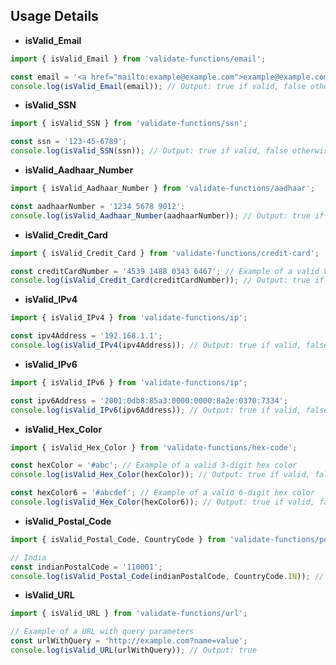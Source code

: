 ## Usage Details

- **isValid_Email**

```typescript
import { isValid_Email } from 'validate-functions/email';

const email = '<a href="mailto:example@example.com">example@example.com</a>';
console.log(isValid_Email(email)); // Output: true if valid, false otherwise
```

- **isValid_SSN**

```typescript
import { isValid_SSN } from 'validate-functions/ssn';

const ssn = '123-45-6789';
console.log(isValid_SSN(ssn)); // Output: true if valid, false otherwise
```

- **isValid_Aadhaar_Number**

```typescript
import { isValid_Aadhaar_Number } from 'validate-functions/aadhaar';

const aadhaarNumber = '1234 5678 9012';
console.log(isValid_Aadhaar_Number(aadhaarNumber)); // Output: true if valid, false otherwise
```

- **isValid_Credit_Card**

```typescript
import { isValid_Credit_Card } from 'validate-functions/credit-card';

const creditCardNumber = '4539 1488 0343 6467'; // Example of a valid Visa card number
console.log(isValid_Credit_Card(creditCardNumber)); // Output: true if valid, false otherwise
```

- **isValid_IPv4**

```typescript
import { isValid_IPv4 } from 'validate-functions/ip';

const ipv4Address = '192.168.1.1';
console.log(isValid_IPv4(ipv4Address)); // Output: true if valid, false otherwise
```

- **isValid_IPv6**

```typescript
import { isValid_IPv6 } from 'validate-functions/ip';

const ipv6Address = '2001:0db8:85a3:0000:0000:8a2e:0370:7334';
console.log(isValid_IPv6(ipv6Address)); // Output: true if valid, false otherwise
```

- **isValid_Hex_Color**

```typescript
import { isValid_Hex_Color } from 'validate-functions/hex-code';

const hexColor = '#abc'; // Example of a valid 3-digit hex color
console.log(isValid_Hex_Color(hexColor)); // Output: true if valid, false otherwise

const hexColor6 = '#abcdef'; // Example of a valid 6-digit hex color
console.log(isValid_Hex_Color(hexColor6)); // Output: true if valid, false otherwise
```

- **isValid_Postal_Code**

```typescript
import { isValid_Postal_Code, CountryCode } from 'validate-functions/postal-zip';

// India
const indianPostalCode = '110001';
console.log(isValid_Postal_Code(indianPostalCode, CountryCode.IN)); // Output: true
```

- **isValid_URL**

```typescript
import { isValid_URL } from 'validate-functions/url';

// Example of a URL with query parameters
const urlWithQuery = 'http://example.com?name=value';
console.log(isValid_URL(urlWithQuery)); // Output: true
```

